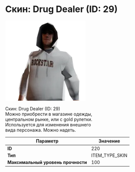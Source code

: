 # Скин: Drug Dealer (ID: 29)

![Item Image](../img/220.webp?raw=true)

Скин: Drug Dealer (ID: 29)<br>Можно приобрести в магазине одежды,<br>центральном рынке, или с gold рулетки.<br>Используется для изменения внешнего<br>вида персонажа. Можно надеть.


| Параметр | Значение |
|----------|----------|
| **ID** | 220 |
| **Тип** | ITEM_TYPE_SKIN |
| **Максимальный уровень прочности** | 100 |

